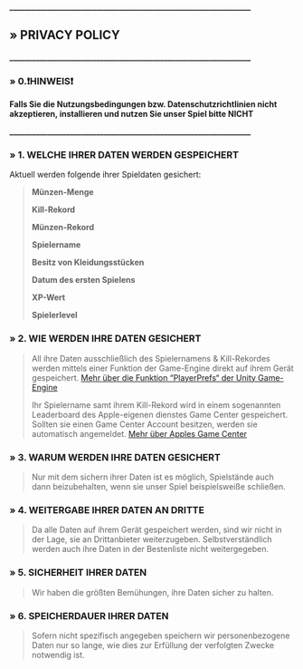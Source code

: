 **________________________________________________________________**
 
## » PRIVACY POLICY

**________________________________________________________________**

### » 0.❗HINWEIS❗

**Falls Sie die Nutzungsbedingungen bzw. Datenschutzrichtlinien nicht akzeptieren, installieren und nutzen Sie unser Spiel bitte NICHT**

**________________________________________________________________**

### » 1. WELCHE IHRER DATEN WERDEN GESPEICHERT

Aktuell werden folgende ihrer Spieldaten gesichert:

> **Münzen-Menge**
> 
> **Kill-Rekord**
> 
> **Münzen-Rekord**
> 
> **Spielername**
> 
> **Besitz von Kleidungsstücken**
> 
> **Datum des ersten Spielens**
> 
> **XP-Wert**
> 
> **Spielerlevel**

### » 2. WIE WERDEN IHRE DATEN GESICHERT

> All ihre Daten ausschließlich des Spielernamens & Kill-Rekordes werden mittels einer Funktion der Game-Engine direkt auf ihrem Gerät gespeichert. [Mehr über die Funktion “PlayerPrefs“ der Unity Game-Engine](https://docs.unity3d.com/ScriptReference/PlayerPrefs.html)
> 
> Ihr Spielername samt ihrem Kill-Rekord wird in einem sogenannten Leaderboard des Apple-eigenen dienstes Game Center gespeichert. Sollten sie einen Game Center Account besitzen, werden sie automatisch angemeldet. [Mehr über Apples Game Center](https://developer.apple.com/game-center/)


### » 3. WARUM WERDEN IHRE DATEN GESICHERT

> Nur mit dem sichern ihrer Daten ist es möglich, Spielstände auch dann beizubehalten, wenn sie unser Spiel beispielsweiße schließen.

### » 4. WEITERGABE IHRER DATEN AN DRITTE

> Da alle Daten auf ihrem Gerät gespeichert werden, sind wir nicht in der Lage, sie an Drittanbieter weiterzugeben. Selbstverständlich werden auch ihre Daten in der Bestenliste nicht weitergegeben.
> 

### » 5. SICHERHEIT IHRER DATEN
> Wir haben die größten Bemühungen, ihre Daten sicher zu halten.
> 

### » 6. SPEICHERDAUER IHRER DATEN

> Sofern nicht spezifisch angegeben speichern wir personenbezogene Daten nur so lange, wie dies zur Erfüllung der verfolgten Zwecke notwendig ist.
